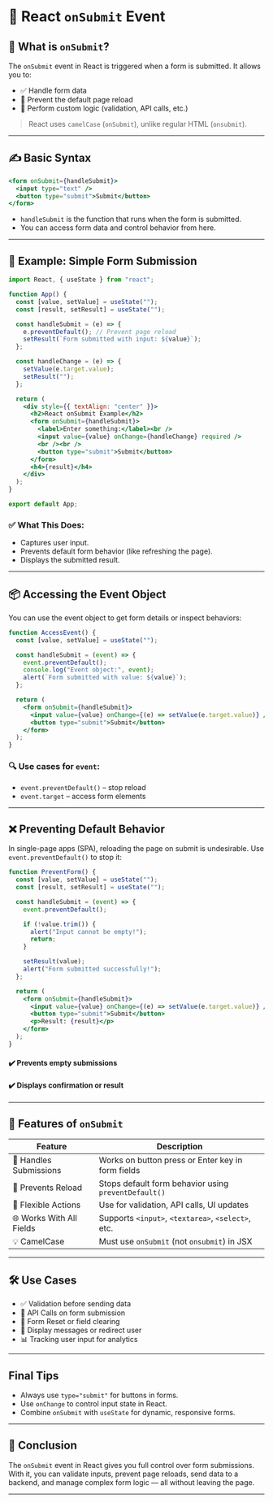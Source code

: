 # 📨 React `onSubmit` Event

## 📘 What is `onSubmit`?
The `onSubmit` event in React is triggered when a form is submitted. It allows you to:
- ✅ Handle form data
- 🛑 Prevent the default page reload
- 🧠 Perform custom logic (validation, API calls, etc.)
> React uses `camelCase` (`onSubmit`), unlike regular HTML (`onsubmit`).

---

## ✍️ Basic Syntax
```jsx
<form onSubmit={handleSubmit}>
  <input type="text" />
  <button type="submit">Submit</button>
</form>
```
- `handleSubmit` is the function that runs when the form is submitted.
- You can access form data and control behavior from here.

---

## 🧪 Example: Simple Form Submission
```jsx
import React, { useState } from "react";

function App() {
  const [value, setValue] = useState("");
  const [result, setResult] = useState("");

  const handleSubmit = (e) => {
    e.preventDefault(); // Prevent page reload
    setResult(`Form submitted with input: ${value}`);
  };

  const handleChange = (e) => {
    setValue(e.target.value);
    setResult("");
  };

  return (
    <div style={{ textAlign: "center" }}>
      <h2>React onSubmit Example</h2>
      <form onSubmit={handleSubmit}>
        <label>Enter something:</label><br />
        <input value={value} onChange={handleChange} required />
        <br /><br />
        <button type="submit">Submit</button>
      </form>
      <h4>{result}</h4>
    </div>
  );
}

export default App;
```

### ✅ What This Does:
- Captures user input.
- Prevents default form behavior (like refreshing the page).
- Displays the submitted result.

---

## 📦 Accessing the Event Object
You can use the event object to get form details or inspect behaviors:
```jsx
function AccessEvent() {
  const [value, setValue] = useState("");

  const handleSubmit = (event) => {
    event.preventDefault();
    console.log("Event object:", event);
    alert(`Form submitted with value: ${value}`);
  };

  return (
    <form onSubmit={handleSubmit}>
      <input value={value} onChange={(e) => setValue(e.target.value)} />
      <button type="submit">Submit</button>
    </form>
  );
}
```

### 🔍 Use cases for `event`:
- `event.preventDefault()` – stop reload
- `event.target` – access form elements

---

## ❌ Preventing Default Behavior
In single-page apps (SPA), reloading the page on submit is undesirable. Use `event.preventDefault()` to stop it:

```jsx
function PreventForm() {
  const [value, setValue] = useState("");
  const [result, setResult] = useState("");

  const handleSubmit = (event) => {
    event.preventDefault();

    if (!value.trim()) {
      alert("Input cannot be empty!");
      return;
    }

    setResult(value);
    alert("Form submitted successfully!");
  };

  return (
    <form onSubmit={handleSubmit}>
      <input value={value} onChange={(e) => setValue(e.target.value)} />
      <button type="submit">Submit</button>
      <p>Result: {result}</p>
    </form>
  );
}
```

#### ✔️ Prevents empty submissions
#### ✔️ Displays confirmation or result

---

## 🧩 Features of `onSubmit`
| Feature                  | Description                                          |
| ------------------------ | ---------------------------------------------------- |
| 🧠 Handles Submissions   | Works on button press or Enter key in form fields    |
| 🛑 Prevents Reload       | Stops default form behavior using `preventDefault()` |
| 🧰 Flexible Actions      | Use for validation, API calls, UI updates            |
| 🌐 Works With All Fields | Supports `<input>`, `<textarea>`, `<select>`, etc.   |
| 💡 CamelCase             | Must use `onSubmit` (not `onsubmit`) in JSX          |

---

## 🛠️ Use Cases
- ✅ Validation before sending data
- 📡 API Calls on form submission
- 🔄 Form Reset or field clearing
- 🎯 Display messages or redirect user
- 📊 Tracking user input for analytics

---
## Final Tips
- Always use `type="submit"` for buttons in forms.
- Use `onChange` to control input state in React.
- Combine `onSubmit` with `useState` for dynamic, responsive forms.

---

## 🏁 Conclusion

The `onSubmit` event in React gives you full control over form submissions. With it, you can validate inputs, prevent page reloads, send data to a backend, and manage complex form logic — all without leaving the page.

---
